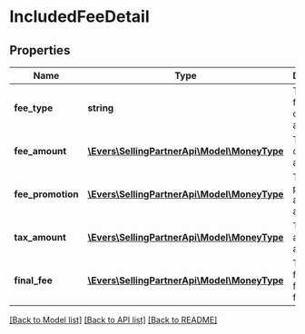# IncludedFeeDetail

## Properties
Name | Type | Description | Notes
------------ | ------------- | ------------- | -------------
**fee_type** | **string** | The type of fee charged to a seller. | 
**fee_amount** | [**\Evers\SellingPartnerApi\Model\MoneyType**](MoneyType.md) | The amount charged for a given fee. | 
**fee_promotion** | [**\Evers\SellingPartnerApi\Model\MoneyType**](MoneyType.md) | The promotion amount for a given fee. | [optional] 
**tax_amount** | [**\Evers\SellingPartnerApi\Model\MoneyType**](MoneyType.md) | The tax amount for a given fee. | [optional] 
**final_fee** | [**\Evers\SellingPartnerApi\Model\MoneyType**](MoneyType.md) | The final fee amount for a given fee. | 

[[Back to Model list]](../README.md#documentation-for-models) [[Back to API list]](../README.md#documentation-for-api-endpoints) [[Back to README]](../README.md)


